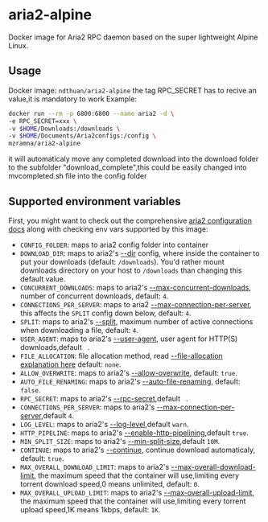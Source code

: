 # aria2-alpine
Docker image for Aria2 RPC daemon based on the super lightweight Alpine Linux.

## Usage
Docker image: `ndthuan/aria2-alpine`
the tag RPC_SECRET has to recive an value,it is mandatory to work
Example:
```bash
docker run --rm -p 6800:6800 --name aria2 -d \
-e RPC_SECRET=xxx \
-v $HOME/Downloads:/downloads \
-v $HOME/Documents/Aria2configs:/config \
mzramna/aria2-alpine
```
it will automaticaly move any completed download into the download folder to the subfolder "download_complete",this could be easily changed into mvcompleted.sh file into the config folder

## Supported environment variables
First, you might want to check out the comprehensive [aria2 configuration docs](https://aria2.github.io/manual/en/html/aria2c.html) along with checking env vars supported by this image:
* `CONFIG_FOLDER`: maps to aria2 config folder into container 
* `DOWNLOAD_DIR`: maps to aria2's [--dir](https://aria2.github.io/manual/en/html/aria2c.html#cmdoption-d) config, where inside the container to put your downloads (default: `/downloads`). You'd rather mount downloads directory on your host to `/downloads` than changing this default value.
* `CONCURRENT_DOWNLOADS`: maps to aria2's [--max-concurrent-downloads](https://aria2.github.io/manual/en/html/aria2c.html#cmdoption-j), number of concurrent downloads, default: `4`.
* `CONNECTIONS_PER_SERVER`: maps to aria2 [--max-connection-per-server](https://aria2.github.io/manual/en/html/aria2c.html#cmdoption-x), this affects the `SPLIT` config down below, default: `4`.
* `SPLIT`: maps to aria2's [--split](https://aria2.github.io/manual/en/html/aria2c.html#cmdoption-s), maximum number of active connections when downloading a file, default: `4`.
* `USER_AGENT`: maps to aria2's [--user-agent](https://aria2.github.io/manual/en/html/aria2c.html#cmdoption-u), user agent for HTTP(S) downloads,default ` `.
* `FILE_ALLOCATION`: file allocation method, read [--file-allocation explanation here]([FILE_ALLOCATION](https://aria2.github.io/manual/en/html/aria2c.html#cmdoption-file-allocation)) default: `none`.
* `ALLOW_OVERWRITE`: maps to aria2's [--allow-overwrite](https://aria2.github.io/manual/en/html/aria2c.html#cmdoption-allow-overwrite), default: `true`.
* `AUTO_FILE_RENAMING`: maps to aria2's [--auto-file-renaming](https://aria2.github.io/manual/en/html/aria2c.html#cmdoption-auto-file-renaming), default: `false`.
* `RPC_SECRET`: maps to aria2's [--rpc-secret](https://aria2.github.io/manual/en/html/aria2c.html#cmdoption-rpc-secret),default ` `.
* `CONNECTIONS_PER_SERVER`: maps to aria2's [--max-connection-per-server](https://aria2.github.io/manual/en/html/aria2c.html#cmdoption-x),default `4`.
* `LOG_LEVEL`: maps to aria2's [--log-level](https://aria2.github.io/manual/en/html/aria2c.html#cmdoption-console-log-level),default `warn`.
* `HTTP_PIPELINE`: maps to aria2's [--enable-http-pipelining](https://aria2.github.io/manual/en/html/aria2c.html#cmdoption-enable-http-pipelining),default `true`.
* `MIN_SPLIT_SIZE`: maps to aria2's [--min-split-size](https://aria2.github.io/manual/en/html/aria2c.html#cmdoption-k),default `10M`.
* `CONTINUE`: maps to aria2's [--continue](https://aria2.github.io/manual/en/html/aria2c.html#cmdoption-c), continue download automaticaly, default: `true`.
* `MAX_OVERALL_DOWNLOAD_LIMIT`: maps to aria2's [--max-overall-download-limit](https://aria2.github.io/manual/en/html/aria2c.html#cmdoption-max-overall-download-limit), the maximum speed that the container will use,limiting every torrent download speed,0 means unlimited, default: `0`.
* `MAX_OVERALL_UPLOAD_LIMIT`: maps to aria2's [--max-overall-upload-limit](https://aria2.github.io/manual/en/html/aria2c.html#cmdoption-max-overall-upload-limit), the maximum speed that the container will use,limiting every torrent upload speed,1K means 1kbps, default: `1K`.
